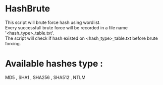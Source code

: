 # HashBrute
This script will brute force hash using wordlist. <br />
Every successfull brute force will be recorded in a file name '<hash_type>_table.txt'. <br />
The script will check if hash existed on <hash_type>_table.txt before brute forcing.

# Available hashes type :
MD5   ,   SHA1    ,   SHA256    ,   SHA512    ,   NTLM
